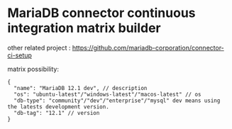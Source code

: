 # MariaDB connector continuous integration matrix builder

other related project : https://github.com/mariadb-corporation/connector-ci-setup

matrix possibility:
```
{
  "name": "MariaDB 12.1 dev", // description
  "os": "ubuntu-latest"/"windows-latest"/"macos-latest" // os
  "db-type": "community"/"dev"/"enterprise"/"mysql" dev means using the latests development version.
  "db-tag": "12.1" // version
}
```

